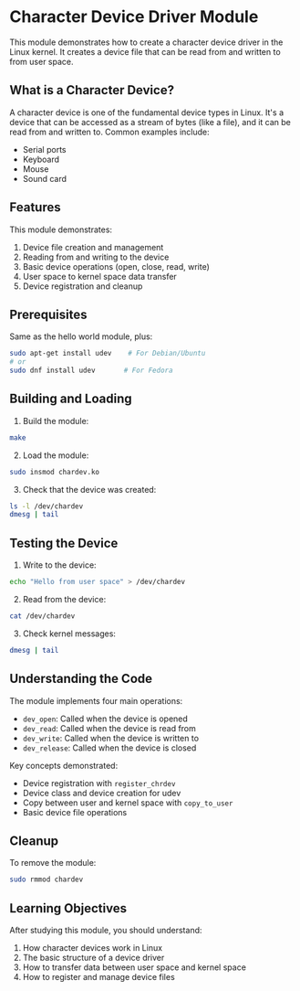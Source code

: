 # Character Device Driver Module

This module demonstrates how to create a character device driver in the Linux kernel. It creates a device file that can be read from and written to from user space.

## What is a Character Device?

A character device is one of the fundamental device types in Linux. It's a device that can be accessed as a stream of bytes (like a file), and it can be read from and written to. Common examples include:
- Serial ports
- Keyboard
- Mouse
- Sound card

## Features

This module demonstrates:
1. Device file creation and management
2. Reading from and writing to the device
3. Basic device operations (open, close, read, write)
4. User space to kernel space data transfer
5. Device registration and cleanup

## Prerequisites

Same as the hello world module, plus:
```bash
sudo apt-get install udev    # For Debian/Ubuntu
# or
sudo dnf install udev       # For Fedora
```

## Building and Loading

1. Build the module:
```bash
make
```

2. Load the module:
```bash
sudo insmod chardev.ko
```

3. Check that the device was created:
```bash
ls -l /dev/chardev
dmesg | tail
```

## Testing the Device

1. Write to the device:
```bash
echo "Hello from user space" > /dev/chardev
```

2. Read from the device:
```bash
cat /dev/chardev
```

3. Check kernel messages:
```bash
dmesg | tail
```

## Understanding the Code

The module implements four main operations:
- `dev_open`: Called when the device is opened
- `dev_read`: Called when the device is read from
- `dev_write`: Called when the device is written to
- `dev_release`: Called when the device is closed

Key concepts demonstrated:
- Device registration with `register_chrdev`
- Device class and device creation for udev
- Copy between user and kernel space with `copy_to_user`
- Basic device file operations

## Cleanup

To remove the module:
```bash
sudo rmmod chardev
```

## Learning Objectives

After studying this module, you should understand:
1. How character devices work in Linux
2. The basic structure of a device driver
3. How to transfer data between user space and kernel space
4. How to register and manage device files 